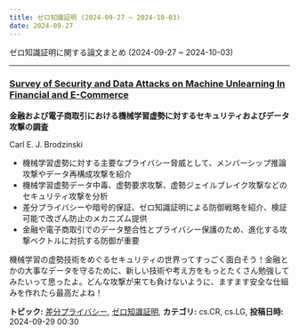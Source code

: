 ```yaml
---
title: ゼロ知識証明 (2024-09-27 ~ 2024-10-03)
date: 2024-09-27
---
```


ゼロ知識証明に関する論文まとめ (2024-09-27 ~ 2024-10-03)


- - -

### [Survey of Security and Data Attacks on Machine Unlearning In Financial and E-Commerce](http://arxiv.org/abs/2410.00055)

**金融および電子商取引における機械学習虚勢に対するセキュリティおよびデータ攻撃の調査**

Carl E. J. Brodzinski

- 機械学習虚勢に対する主要なプライバシー脅威として、メンバーシップ推論攻撃やデータ再構成攻撃を紹介
- 機械学習虚勢データ中毒、虚勢要求攻撃、虚勢ジェイルブレイク攻撃などのセキュリティ攻撃を分析
- 差分プライバシーや暗号的保証、ゼロ知識証明による防御戦略を紹介、検証可能で改ざん防止のメカニズム提供
- 金融や電子商取引でのデータ整合性とプライバシー保護のため、進化する攻撃ベクトルに対抗する防御が重要

機械学習の虚勢技術をめぐるセキュリティの世界ってすっごく面白そう！金融とかの大事なデータを守るために、新しい技術や考え方をもっとたくさん勉強してみたいって思ったよ。どんな攻撃が来ても負けないように、ますます安全な仕組みを作れたら最高だよね！



**トピック:** [差分プライバシー](../../dp), [ゼロ知識証明](../../zkp), **カテゴリ:** cs.CR, cs.LG, **投稿日時:** 2024-09-29 00:30
